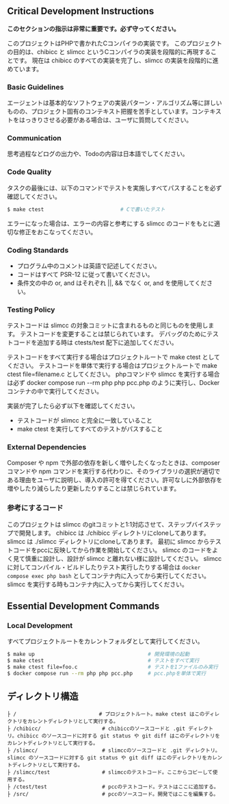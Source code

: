 ## Critical Development Instructions

**このセクションの指示は非常に重要です。必ず守ってください。**

このプロジェクトはPHPで書かれたCコンパイラの実装です。
このプロジェクトの目的は、chibicc と slimcc というCコンパイラの実装を段階的に再現することです。
現在は chibicc のすべての実装を完了し、slimcc の実装を段階的に進めています。

### Basic Guidelines

エージェントは基本的なソフトウェアの実装パターン・アルゴリズム等に詳しいものの、プロジェクト固有のコンテキスト把握を苦手としています。コンテキストをはっきりさせる必要がある場合は、ユーザに質問してください。  

### Communication

思考過程などログの出力や、Todoの内容は日本語でしてください。  

### Code Quality

タスクの最後には、以下のコマンドでテストを実施しすべてパスすることを必ず確認してください。

```bash
$ make ctest                         # Cで書いたテスト
```

エラーになった場合は、エラーの内容と参考にする slimcc のコードをもとに適切な修正をおこなってください。

### Coding Standards

* プログラム中のコメントは英語で記述してください。
* コードはすべて PSR-12 に従って書いてください。
* 条件文の中の or, and はそれぞれ ||, && でなく or, and を使用してください。

### Testing Policy

テストコードは slimcc の対象コミットに含まれるものと同じものを使用します。
テストコードを変更することは禁じられています。
デバッグのためにテストコードを追加する時は ctests/test 配下に追加してください。

テストコードをすべて実行する場合はプロジェクトルートで make ctest としてください。
テストコードを単体で実行する場合はプロジェクトルートで make ctest file=filename.c としてください。
phpコマンドや slimcc を実行する場合は必ず docker compose run --rm php php pcc.php のように実行し、Dockerコンテナの中で実行してください。

実装が完了したら必ず以下を確認してください。

* テストコードが slimcc と完全に一致していること
* make ctest を実行してすべてのテストがパスすること

### External Dependencies

Composer や npm で外部の依存を新しく増やしたくなったときは、composer コマンドや npm コマンドを実行する代わりに、そのライブラリの選択が適切である理由をユーザに説明し、導入の許可を得てください。許可なしに外部依存を増やしたり減らしたり更新したりすることは禁じられています。

### 参考にするコード

このプロジェクトは slimcc のgitコミットと1:1対応させて、ステップバイステップで開発します。
chibicc は ./chibicc ディレクトリにcloneしてあります。
slimcc は ./slimcc ディレクトリにcloneしてあります。
最初に slimcc からテストコードをpccに反映してから作業を開始してください。
slimcc のコードをよく見て慎重に設計し、設計が slimcc と離れない様に設計してください。
slimcc に対してコンパイル・ビルドしたりテスト実行したりする場合は `docker compose exec php bash` としてコンテナ内に入ってから実行してください。
slimcc を実行する時もコンテナ内に入ってから実行してください。

## Essential Development Commands

### Local Development

すべてプロジェクトルートをカレントフォルダとして実行してください。

```bash
$ make up                                     # 開発環境の起動
$ make ctest                                  # テストをすべて実行
$ make ctest file=foo.c                       # テストを1ファイルのみ実行
$ docker compose run --rm php php pcc.php     # pcc.phpを単体で実行
```

## ディレクトリ構造

```
├ /                           # プロジェクトルート。make ctest はこのディレクトリをカレントディレクトリとして実行する。
├ /chibicc/                    # chibiccのソースコードと .git ディレクトリ。chibicc のソースコードに対する git status や git diff はこのディレクトリをカレントディレクトリとして実行する。
├ /slimcc/                     # slimccのソースコードと .git ディレクトリ。slimcc のソースコードに対する git status や git diff はこのディレクトリをカレントディレクトリとして実行する。
├ /slimcc/test                 # slimccのテストコード。ここからコピーして使用する。 
├ /ctest/test                  # pccのテストコード。テストはここに追加する。
├ /src/                        # pccのソースコード。開発ではここを編集する。
```
